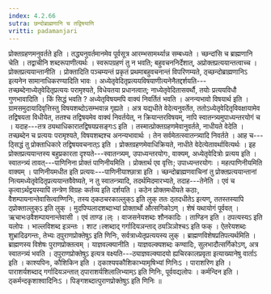```yaml
---
index: 4.2.66
sutra: छन्दोब्राह्मणानि च तद्विषयाणि
vritti: padamanjari
---
```


 प्रोक्तग्रहणमनुवर्तते इति । तद्ध्यनुवर्तमानमेव पूर्वसूत्र आरम्भसामर्थ्यान्न सम्बध्यते । च्छन्दांसि च ब्राह्मणानि चेति । तद्वाचीनि शब्दरूपाणीत्यर्थः । स्वरूपग्रहणं तु न भवति; बहुवचननिर्देशात्, अप्रोक्तप्रत्ययान्तत्वाच्च । प्रोक्तप्रत्ययान्तानीति । प्रोक्तादिति पञ्चम्यन्तं प्रकृतं प्रथमाबहुवचनान्तं विपरिणम्यते, ठ्च्छन्दोब्राह्मणानिऽ इत्यनेन सामानाधिकरण्यादिति भावः । अध्येतृवेदितृप्रत्ययविषयाणीत्यनेनैतद्दर्शयति---तच्छब्देनाध्येतृवेदितृप्रत्ययः परामृश्यते, विधेयतया प्रधानत्वात्; नाध्येतृवेदितासवर्थौ, तयोः प्रत्ययविधौ गुणभावादिति । किं सिद्धं भवति ? अध्येतृविषयमपि वाक्यं निवर्तितं भवति । अनन्यभावो विषयार्थ इति । ग्रामसमुदायादिवृत्तिस्तु विषयशब्दोऽसम्भवान्न गृह्यते । अत्र यद्यधीते वेदेत्यनुवर्तेत, ततोऽध्येतृवेदितृविवक्षायामेव तद्विषयता विधीयेत, ततश्च तद्विषयमेव वाक्यं निवर्तयेत्, न क्रियान्तरविषयम्, नापि स्वातन्त्र्यमुपाध्यन्तरयोगं च । यदाह---तत्र ठ्यथाधिकारातद्विषयप्रसङ्गःऽ इति । तस्मात्प्रोक्तग्रहणमेवानुवर्तते, नाधीयते वेदेति । तच्छब्देन च प्रत्ययः परामृश्यते, विषयशब्दश्च अनन्यभावार्थः । तेन सर्वमेतत्स्वातन्त्र्यादि निवर्तते । आह च---ठ्सिद्धं तु प्रोक्ताधिकारे तद्विषयवचनात्ऽ इति । प्रोक्तग्रहणमेवाधिक्रियते, नाधीते वेदेत्येतावर्थावित्यर्थः । इह प्रोक्तप्रत्ययान्तस्य बहुप्रकारता दृश्यते---स्वातन्त्र्यम्, उपाध्यन्तरयोगः, वाक्यम्, अध्येतृवेदित्रोः प्रत्यय इति । स्वातन्त्र्यं तावत्---पाणिनिना प्रोक्तं पाणिनीयमिति । प्रोक्तार्थ एव वृत्तिः; उपाध्यन्तरयोगः । महत्पाणिनीयमिति वाक्यम् । पाणिनीयमधीत इति प्रत्ययः---पाणिनीयाश्छात्रा इति । च्छन्दोब्राह्मणवाचिनां तु प्रोक्तप्रत्ययान्तानां नित्यमध्येतृवेदितृप्रत्ययान्तवैवेष्यते, न तु स्वातन्त्र्यादि, तदर्थमिदमारभ्यते, तदाह---तेनेति । एवं च कृत्वाऽर्थद्वयस्यापिं तन्त्रेण विग्रहः कर्तव्य इति दर्शयति । कठेन प्रोक्तमधीयते कठाः, वैशम्पायनान्तेवासित्वाण्णिनिः, तस्य ठ्कठचरकाल्लुक्ऽ इति लुक् ततः ठ्तदधीतेऽ इत्यण्, ततस्तस्यापि ठ्प्रोक्ताल्लुक्ऽ इति लुक् । मुदपिप्पलादशब्दाभ्यां प्रोक्तार्थो औत्सगिकोऽण् । शेषं यथायोगं पूर्ववत् । ऋचाभःउवैशम्पायनान्तेवासी । एवं ताण्ड।ल्ः । वाजसनेयशब्दः शौनकादिः । ताण्डिन इति । ठपत्यस्यऽ इति यलोपः । भाल्लविशब्द इञन्तः । शाट।ल्शब्दाद् गर्गादियञन्ताद् ठ्यञिञोश्चऽ इति फक् । ऐतरेयशब्दः शुभ्रादिढगन्तः, तेभ्यः ठ्पुराणप्रोक्तेषुऽ इति णिनिः, सर्वत्राध्येतृप्रत्ययस्य लुक् । ब्राह्मणविशेषप्रतिपत्यर्थमिति । ब्राह्मणस्य विशेषः पुराणप्रोक्तत्वम् । याज्ञवल्क्यानीति । याज्ञवल्क्यशब्दः कण्वादिः, सुलभादौत्सर्गिकोऽण्, अत्र स्वातन्त्र्यं भवति । ठ्पुराणप्रोक्तेषुऽ इत्यत्र वक्ष्यति---ठ्याज्ञवल्क्यादयो ह्यचिरकालप्रवृता इत्याख्यानेषु वार्ताऽ इति । काश्यपिनः, कौशिकिन इति । ठ्काश्यपकौशिकाभ्यामृषिभ्यां णिनिःऽ । पाराशरिण इति । पाराशर्यशब्दाद् गर्गादियञन्तात् ठ्पाराशर्यशिलालिभ्याम्ऽ इति णिनिः, पूर्ववद्यलोपः । कर्मन्दिन इति । ठ्कर्मन्दकृशाश्वादिनिःऽ । पिङ्गशब्दात्पुराणप्रोक्तेषुऽ इति णिनिः ॥